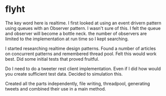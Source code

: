 # flyht

The key word here is realtime. I first looked at using an event drivern pattern using queues with an Observer pattern. I wasn't sure of this. I felt the queue and observer will become a bottle neck. the number of observers are limited to the implementation at run time so I kept searching. 

I started researching realtime design patterns. Found a number of articles on concurrent patterns and remembered thread pool. Felt this would work best. Did some initial tests that proved fruitful.

Do I need to do a tweeter rest client implementation. Even if I did how would you create sufficient test data. Decided to simulation this. 

Created all the parts independently, file writing, threadpool, generating tweets and combined their use in a main method. 